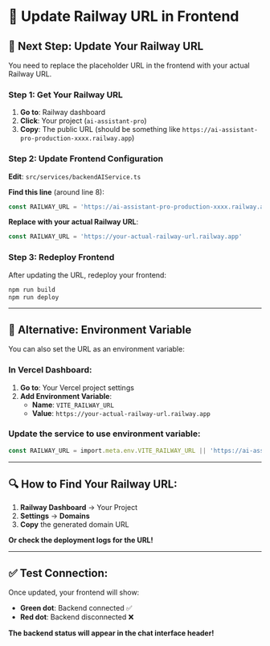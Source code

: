 # 🔧 Update Railway URL in Frontend

## 🚀 **Next Step: Update Your Railway URL**

You need to replace the placeholder URL in the frontend with your actual Railway URL.

### **Step 1: Get Your Railway URL**
1. **Go to**: Railway dashboard
2. **Click**: Your project (`ai-assistant-pro`)
3. **Copy**: The public URL (should be something like `https://ai-assistant-pro-production-xxxx.railway.app`)

### **Step 2: Update Frontend Configuration**
**Edit**: `src/services/backendAIService.ts`

**Find this line** (around line 8):
```typescript
const RAILWAY_URL = 'https://ai-assistant-pro-production-xxxx.railway.app'
```

**Replace with your actual Railway URL**:
```typescript
const RAILWAY_URL = 'https://your-actual-railway-url.railway.app'
```

### **Step 3: Redeploy Frontend**
After updating the URL, redeploy your frontend:
```bash
npm run build
npm run deploy
```

---

## 🎯 **Alternative: Environment Variable**

You can also set the URL as an environment variable:

### **In Vercel Dashboard:**
1. **Go to**: Your Vercel project settings
2. **Add Environment Variable**:
   - **Name**: `VITE_RAILWAY_URL`
   - **Value**: `https://your-actual-railway-url.railway.app`

### **Update the service to use environment variable:**
```typescript
const RAILWAY_URL = import.meta.env.VITE_RAILWAY_URL || 'https://ai-assistant-pro-production-xxxx.railway.app'
```

---

## 🔍 **How to Find Your Railway URL:**

1. **Railway Dashboard** → Your Project
2. **Settings** → **Domains**
3. **Copy** the generated domain URL

**Or check the deployment logs for the URL!**

---

## ✅ **Test Connection:**

Once updated, your frontend will show:
- **Green dot**: Backend connected ✅
- **Red dot**: Backend disconnected ❌

**The backend status will appear in the chat interface header!**
